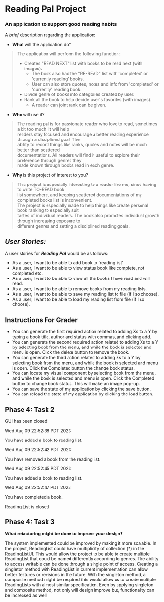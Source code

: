 # Reading Pal Project

### An application to support good reading habits

A *brief* description regarding the application:
- **What** will the application do?

> The application will perform the following function:
> - Creates "READ NEXT" list with books to be read next (with images).
>   - The book also had the "RE-READ" list with 'completed' or 'currently reading' books.
>   - User can also store quotes, notes and info from 'completed' or 'currently' reading book.
> - Divide genre of books into categories created by user.
> - Rank all the book to help decide user's favorites (with images).
>   - A reader can joint rank can be given.

- **Who** will use it?
> The reading pal is for passionate reader who love to read, sometimes a bit too much. It will help <br> 
> readers stay focused and encourage a better reading experience through a disciplined goal. The <br> 
> ability to record things like ranks, quotes and notes will be much better than scattered <br> 
> documentations. All readers will find it useful to explore their preference through genres they <br>
> made known through books read in each genre.


- **Why** is this project of interest to you?
> This project is especially interesting to a reader like me, since having to write TO-READ book <br> 
> list somewhere, and keeping scattered documentations of my completed books list is inconvenient. <br>
> The project is especially made to help things like create personal book ranking to especially suit <br>
> tastes of individual readers. The book also promotes individual growth through increasing exposure to <br>
> different genres and setting a disciplined reading goals.

  
  
## *User Stories:*


A user stories for ***Reading Pal*** would be as follows:
- As a user, I want to be able to add book to 'reading list' 
- As a user, I want to be able to view status book like complete, not completed etc.
- As a user, I want to be able to view all the books I have read and will read.
- As a user, I want to be able to remove books from my reading lists.
- As a user, I want to be able to save my reading list to file (if I so choose).
- As a user, I want to be able to load my reading list from file (if I so choose).

## Instructions For Grader

- You can generate the first required action related to adding Xs to a Y by typing a book title, author 
and status with commas, and clicking add.
- You can generate the second required action related to adding Xs to a Y by selecting book from the menu, 
and while the book is selected and menu is open. Click the delete button to remove the book.
- You can generate the third action related to adding Xs to a Y by selecting book from the menu,
  and while the book is selected and menu is open. Click the Completed button the change book status,
- You can locate my visual component by selecting book from the menu,
  and while the book is selected and menu is open. Click the Completed button to change book status. This will
make an image pop-up.
- You can save the state of my application by clicking the save button.
- You can reload the state of my application by clicking the load button.

## Phase 4: Task 2

GUI has been closed

Wed Aug 09 22:52:38 PDT 2023 

You have added a book to reading list.

Wed Aug 09 22:52:42 PDT 2023

You have removed a book from the reading list.

Wed Aug 09 22:52:45 PDT 2023

You have added a book to reading list.

Wed Aug 09 22:52:47 PDT 2023

You have completed a book.

Reading List is closed


## Phase 4: Task 3

**What refactoring might be done to improve your design?**

The system implemented could be improved by making it more scalable. In the project,
ReadingList could have multiplicity of collection (*) in the ReadingListUI. This 
would allow the project to be able to create multiple ReadingList that could be named differently
according to genres. The ability to access writable can be done through a single point of access. 
Creating a singleton method with ReadingList in current implementation can allow better 
features or revisions in the future. With the singleton method, a composite method might be required
this would allow us to create multiple ReadingLists with almost similar specification. Even by applying
singleton and composite method, not only will design improve but, functionality can be increased as well.





